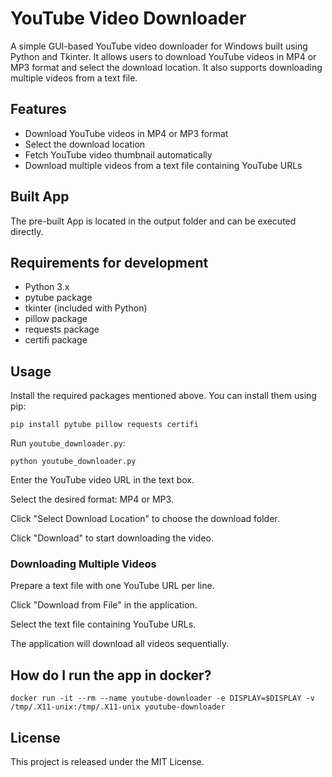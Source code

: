 # YouTube Video Downloader

A simple GUI-based YouTube video downloader for Windows built using Python and Tkinter. It allows users to download YouTube videos in MP4 or MP3 format and select the download location. It also supports downloading multiple videos from a text file.

## Features
- Download YouTube videos in MP4 or MP3 format
- Select the download location
- Fetch YouTube video thumbnail automatically
- Download multiple videos from a text file containing YouTube URLs

## Built App
The pre-built App is located in the output folder and can be executed directly.

## Requirements for development
- Python 3.x
- pytube package
- tkinter (included with Python)
- pillow package
- requests package
- certifi package

## Usage
Install the required packages mentioned above. You can install them using pip:
```
pip install pytube pillow requests certifi
```
Run `youtube_downloader.py`:
```
python youtube_downloader.py
```
Enter the YouTube video URL in the text box.

Select the desired format: MP4 or MP3.

Click "Select Download Location" to choose the download folder.

Click "Download" to start downloading the video.

### Downloading Multiple Videos
Prepare a text file with one YouTube URL per line.

Click "Download from File" in the application.

Select the text file containing YouTube URLs.

The application will download all videos sequentially.

## How do I run the app in docker?

```
docker run -it --rm --name youtube-downloader -e DISPLAY=$DISPLAY -v /tmp/.X11-unix:/tmp/.X11-unix youtube-downloader
```

## License
This project is released under the MIT License.
